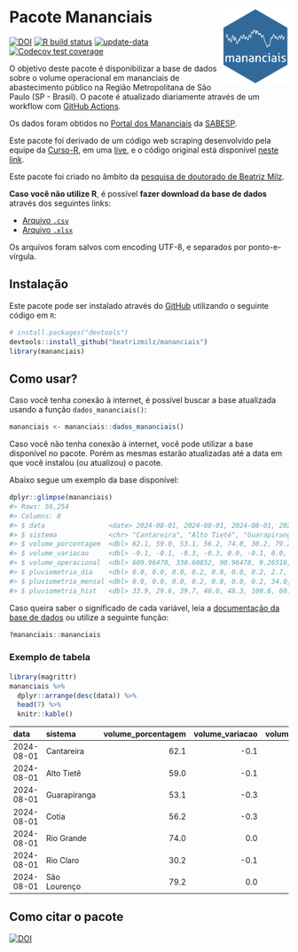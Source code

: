 
<!-- README.md is generated from README.Rmd. Please edit that file -->

# Pacote Mananciais <img src="man/figures/hexlogo.png" align="right" width = "120px"/>

<!-- badges: start -->

[![DOI](https://zenodo.org/badge/DOI/10.5281/zenodo.4733056.svg)](https://doi.org/10.5281/zenodo.4733056)
[![R build
status](https://github.com/beatrizmilz/mananciais/workflows/R-CMD-check/badge.svg)](https://github.com/beatrizmilz/mananciais/actions)
[![update-data](https://github.com/beatrizmilz/mananciais/actions/workflows/2-update_data.yaml/badge.svg)](https://github.com/beatrizmilz/mananciais/actions/workflows/2-update_data.yaml)
[![Codecov test
coverage](https://codecov.io/gh/beatrizmilz/mananciais/branch/master/graph/badge.svg)](https://codecov.io/gh/beatrizmilz/mananciais?branch=master)
<!-- badges: end -->

O objetivo deste pacote é disponibilizar a base de dados sobre o volume
operacional em mananciais de abastecimento público na Região
Metropolitana de São Paulo (SP - Brasil). O pacote é atualizado
diariamente através de um workflow com [GitHub
Actions](https://github.com/beatrizmilz/mananciais/actions).

Os dados foram obtidos no [Portal dos
Mananciais](http://mananciais.sabesp.com.br/Situacao) da
[SABESP](http://site.sabesp.com.br/site/Default.aspx).

Este pacote foi derivado de um código web scraping desenvolvido pela
equipe da [Curso-R](https://www.curso-r.com/), em uma
[live](https://youtu.be/jvZIxrMmOcQ), e o código original está
disponível [neste
link](https://github.com/curso-r/lives/blob/master/drafts/20200730_scraper_sabesp.R).

Este pacote foi criado no âmbito da [pesquisa de doutorado de Beatriz
Milz](https://beatrizmilz.github.io/tese/).

**Caso você não utilize R**, é possível **fazer download da base de
dados** através dos seguintes links:

- [Arquivo
  `.csv`](https://github.com/beatrizmilz/mananciais/raw/master/inst/extdata/mananciais.csv)
- [Arquivo
  `.xlsx`](https://github.com/beatrizmilz/mananciais/blob/master/inst/extdata/mananciais.xlsx?raw=true)

Os arquivos foram salvos com encoding UTF-8, e separados por
ponto-e-vírgula.

## Instalação

Este pacote pode ser instalado através do [GitHub](https://github.com/)
utilizando o seguinte código em `R`:

``` r
# install.packages("devtools")
devtools::install_github("beatrizmilz/mananciais")
library(mananciais)
```

## Como usar?

Caso você tenha conexão à internet, é possível buscar a base atualizada
usando a função `dados_mananciais()`:

``` r
mananciais <- mananciais::dados_mananciais() 
```

Caso você não tenha conexão à internet, você pode utilizar a base
disponível no pacote. Porém as mesmas estarão atualizadas até a data em
que você instalou (ou atualizou) o pacote.

Abaixo segue um exemplo da base disponível:

``` r
dplyr::glimpse(mananciais)
#> Rows: 56,254
#> Columns: 8
#> $ data                <date> 2024-08-01, 2024-08-01, 2024-08-01, 2024-08-01, 2…
#> $ sistema             <chr> "Cantareira", "Alto Tietê", "Guarapiranga", "Cotia…
#> $ volume_porcentagem  <dbl> 62.1, 59.0, 53.1, 56.2, 74.0, 30.2, 79.2, 62.2, 59…
#> $ volume_variacao     <dbl> -0.1, -0.1, -0.3, -0.3, 0.0, -0.1, 0.0, -0.1, -0.2…
#> $ volume_operacional  <dbl> 609.96470, 330.60852, 90.96478, 9.26516, 82.99514,…
#> $ pluviometria_dia    <dbl> 0.0, 0.0, 0.0, 0.2, 0.0, 0.0, 0.2, 2.7, 2.5, 5.2, …
#> $ pluviometria_mensal <dbl> 0.0, 0.0, 0.0, 0.2, 0.0, 0.0, 0.2, 34.0, 43.4, 46.…
#> $ pluviometria_hist   <dbl> 33.9, 29.6, 39.7, 40.0, 48.3, 100.6, 60.8, 43.0, 4…
```

Caso queira saber o significado de cada variável, leia a [documentação
da base de
dados](https://beatrizmilz.github.io/mananciais/reference/mananciais.html)
ou utilize a seguinte função:

``` r
?mananciais::mananciais
```

### Exemplo de tabela

``` r
library(magrittr)
mananciais %>% 
  dplyr::arrange(desc(data)) %>% 
  head(7) %>%
  knitr::kable()
```

| data       | sistema      | volume_porcentagem | volume_variacao | volume_operacional | pluviometria_dia | pluviometria_mensal | pluviometria_hist |
|:-----------|:-------------|-------------------:|----------------:|-------------------:|-----------------:|--------------------:|------------------:|
| 2024-08-01 | Cantareira   |               62.1 |            -0.1 |          609.96470 |              0.0 |                 0.0 |              33.9 |
| 2024-08-01 | Alto Tietê   |               59.0 |            -0.1 |          330.60852 |              0.0 |                 0.0 |              29.6 |
| 2024-08-01 | Guarapiranga |               53.1 |            -0.3 |           90.96478 |              0.0 |                 0.0 |              39.7 |
| 2024-08-01 | Cotia        |               56.2 |            -0.3 |            9.26516 |              0.2 |                 0.2 |              40.0 |
| 2024-08-01 | Rio Grande   |               74.0 |             0.0 |           82.99514 |              0.0 |                 0.0 |              48.3 |
| 2024-08-01 | Rio Claro    |               30.2 |            -0.1 |            4.13214 |              0.0 |                 0.0 |             100.6 |
| 2024-08-01 | São Lourenço |               79.2 |             0.0 |           70.35503 |              0.2 |                 0.2 |              60.8 |

## Como citar o pacote

[![DOI](https://zenodo.org/badge/DOI/10.5281/zenodo.4733056.svg)](https://doi.org/10.5281/zenodo.4733056)
